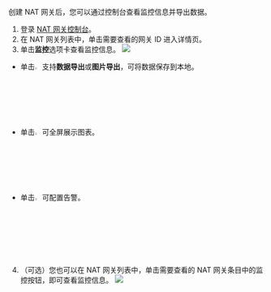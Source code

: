 创建 NAT 网关后，您可以通过控制台查看监控信息并导出数据。
1. 登录 [NAT 网关控制台](https://console.cloud.tencent.com/vpc/nat?fromNav)。
2. 在 NAT 网关列表中，单击需要查看的网关 ID 进入详情页。
3. 单击**监控**选项卡查看监控信息。
![](https://qcloudimg.tencent-cloud.cn/raw/0bde1e73ba44dc40765c49a1cb8809da.png)
 - 单击<img src="https://qcloudimg.tencent-cloud.cn/raw/0839851c629c3b93887eb48e5cfb73c9.png" width="3%">支持**数据导出**或**图片导出**，可将数据保存到本地。
 - 单击<img src="https://qcloudimg.tencent-cloud.cn/raw/facd10f7f25f44e95210e90bb98e4411.png" width="3%">可全屏展示图表。
 - 单击<img src="https://qcloudimg.tencent-cloud.cn/raw/4cd0f1da1c7407cf6652fd010960ef1d.png" width="3%">可配置告警。
4. （可选）您也可以在 NAT 网关列表中，单击需要查看的 NAT 网关条目中的监控按钮，即可查看监控信息。
![](https://main.qcloudimg.com/raw/2ae365dd7ca46296ec5d1464d142bd51.png)

